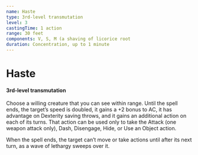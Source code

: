 ```yaml
---
name: Haste
type: 3rd-level transmutation
level: 3
castingTime: 1 action
range: 30 feet
components: V, S, M (a shaving of licorice root
duration: Concentration, up to 1 minute
---
```


# Haste

#### 3rd-level transmutation

Choose a willing creature that you can see within range. Until the spell ends, the target’s speed is doubled, it gains a +2 bonus to AC, it has advantage on Dexterity saving throws, and it gains an additional action on each of its turns. That action can be used only to take the Attack (one weapon attack only), Dash, Disengage, Hide, or Use an Object action.

When the spell ends, the target can’t move or take actions until after its next turn, as a wave of lethargy sweeps over it.
